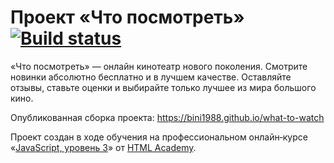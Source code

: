 # Проект «Что посмотреть» [![Build status][travis-image]][travis-url]

«Что посмотреть» — онлайн кинотеатр нового поколения. Смотрите новинки абсолютно бесплатно и в лучшем качестве. Оставляйте отзывы, ставьте оценки и выбирайте только лучшее из мира большого кино.

Опубликованная сборка проекта: https://bini1988.github.io/what-to-watch

Проект создан в ходе обучения на профессиональном онлайн‑курсе «[JavaScript, уровень 3](https://htmlacademy.ru/intensive/react)» от [HTML Academy](https://htmlacademy.ru).

[travis-image]: https://travis-ci.com/htmlacademy-react/202794-what-to-watch-1.svg?branch=master
[travis-url]: https://travis-ci.com/htmlacademy-react/202794-what-to-watch-1
